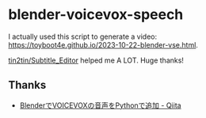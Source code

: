 # blender-voicevox-speech

I actually used this script to generate a video: https://toyboot4e.github.io/2023-10-22-blender-vse.html.

[tin2tin/Subtitle_Editor](https://github.com/tin2tin/Subtitle_Editor) helped me A LOT. Huge thanks!

## Thanks

- [BlenderでVOICEVOXの音声をPythonで追加 - Qiita](https://qiita.com/SaitoTsutomu/items/b2ff4b45ffe578ec23a4)

